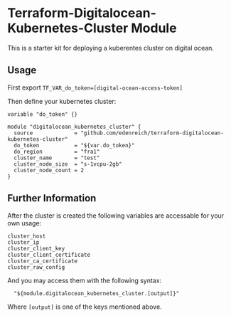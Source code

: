 # Terraform-Digitalocean-Kubernetes-Cluster Module

This is a starter kit for deploying a kuberentes cluster on digital ocean.

## Usage

First export `TF_VAR_do_token=[digital-ocean-access-token]`

Then define your kubernetes cluster:

```hcl
variable "do_token" {}

module "digitalocean_kubernetes_cluster" {
  source             = "github.com/edenreich/terraform-digitalocean-kubernetes-cluster"
  do_token           = "${var.do_token}"
  do_region          = "fra1"
  cluster_name       = "test"
  cluster_node_size  = "s-1vcpu-2gb"
  cluster_node_count = 2
}
```

## Further Information

After the cluster is created the following variables are accessable for your own usage:

```
cluster_host
cluster_ip
cluster_client_key
cluster_client_certificate
cluster_ca_certificate
cluster_raw_config
```

And you may access them with the following syntax:


```hcl
  "${module.digitalocean_kubernetes_cluster.[output]}"
```

Where `[output]` is one of the keys mentioned above.
